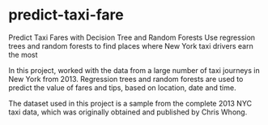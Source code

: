 # predict-taxi-fare
Predict Taxi Fares with Decision Tree and Random Forests
Use regression trees and random forests to find places where New York taxi drivers earn the most

In this project, worked with the data from a large number of taxi journeys in New York from 2013.  Regression trees and random forests are used to predict the value of fares and tips, based on location, date and time.

The dataset used in this project is a sample from the complete 2013 NYC taxi data, which was originally obtained and published by Chris Whong.
